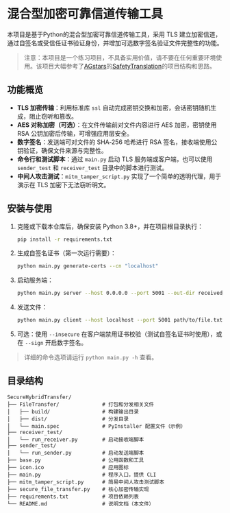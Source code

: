 # 混合型加密可靠信道传输工具

本项目是基于Python的混合型加密可靠信道传输工具，采用 TLS 建立加密信道，通过自签名或受信任证书验证身份，并增加可选数字签名验证文件完整性的功能。

> 注意：本项目是一个练习项目，不具备实用价值，请不要在任何重要环境使用。该项目大幅参考了[AGstars](https://github.com/AGstars)的[SafetyTranslation](https://github.com/AGstars/SafetyTranslation)的项目结构和思路。

## 功能概览

* **TLS 加密传输**：利用标准库 `ssl` 自动完成密钥交换和加密，会话密钥随机生成，阻止窃听和篡改。
* **AES 对称加密（可选）**：在文件传输前对文件内容进行 AES 加密，密钥使用 RSA 公钥加密后传输，可增强应用层安全。
* **数字签名**：发送端可对文件的 SHA‑256 哈希进行 RSA 签名，接收端使用公钥验证，确保文件来源与完整性。
* **命令行和测试脚本**：通过 `main.py` 启动 TLS 服务端或客户端，也可以使用 `sender_test` 和 `receiver_test` 目录中的脚本进行测试。
* **中间人攻击测试**：`mitm_tamper_script.py` 实现了一个简单的透明代理，用于演示在 TLS 加密下无法窃听明文。

## 安装与使用

1. 克隆或下载本仓库后，确保安装 Python 3.8+，并在项目根目录执行：

   ```bash
   pip install -r requirements.txt
   ```

2. 生成自签名证书（第一次运行需要）：

   ```bash
   python main.py generate-certs --cn "localhost"
   ```

3. 启动服务端：

   ```bash
   python main.py server --host 0.0.0.0 --port 5001 --out-dir received_files
   ```

4. 发送文件：

   ```bash
   python main.py client --host localhost --port 5001 path/to/file.txt
   ```

5. 可选：使用 `--insecure` 在客户端禁用证书校验（测试自签名证书时使用），或在 `--sign` 开启数字签名。

> 详细的命令选项请运行 `python main.py -h` 查看。

## 目录结构

```
SecureHybridTransfer/
├── FileTransfer/              # 打包和分发相关文件
│   ├── build/                 # 构建输出目录
│   ├── dist/                  # 分发目录
│   └── main.spec              # PyInstaller 配置文件（示例）
├── receiver_test/
│   └── run_receiver.py        # 启动接收端脚本
├── sender_test/
│   └── run_sender.py          # 启动发送端脚本
├── base.py                    # 公用函数和工具
├── icon.ico                   # 应用图标
├── main.py                    # 程序入口，提供 CLI
├── mitm_tamper_script.py      # 简易中间人攻击测试脚本
├── secure_file_transfer.py    # 核心加密传输实现
├── requirements.txt           # 项目依赖列表
└── README.md                  # 说明文档（本文件）
```